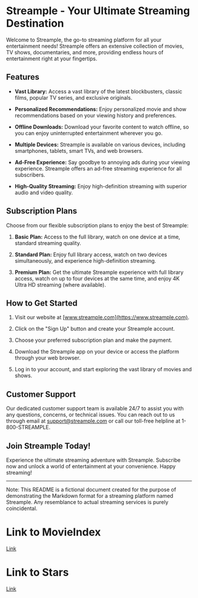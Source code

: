 # Streample - Your Ultimate Streaming Destination

Welcome to Streample, the go-to streaming platform for all your entertainment needs! Streample offers an extensive collection of movies, TV shows, documentaries, and more, providing endless hours of entertainment right at your fingertips.

## Features

- **Vast Library:** Access a vast library of the latest blockbusters, classic films, popular TV series, and exclusive originals.

- **Personalized Recommendations:** Enjoy personalized movie and show recommendations based on your viewing history and preferences.

- **Offline Downloads:** Download your favorite content to watch offline, so you can enjoy uninterrupted entertainment wherever you go.

- **Multiple Devices:** Streample is available on various devices, including smartphones, tablets, smart TVs, and web browsers.

- **Ad-Free Experience:** Say goodbye to annoying ads during your viewing experience. Streample offers an ad-free streaming experience for all subscribers.

- **High-Quality Streaming:** Enjoy high-definition streaming with superior audio and video quality.

## Subscription Plans

Choose from our flexible subscription plans to enjoy the best of Streample:

1. **Basic Plan:** Access to the full library, watch on one device at a time, standard streaming quality.

2. **Standard Plan:** Enjoy full library access, watch on two devices simultaneously, and experience high-definition streaming.

3. **Premium Plan:** Get the ultimate Streample experience with full library access, watch on up to four devices at the same time, and enjoy 4K Ultra HD streaming (where available).

## How to Get Started

1. Visit our website at [www.streample.com](https://www.streample.com).

2. Click on the "Sign Up" button and create your Streample account.

3. Choose your preferred subscription plan and make the payment.

4. Download the Streample app on your device or access the platform through your web browser.

5. Log in to your account, and start exploring the vast library of movies and shows.

## Customer Support

Our dedicated customer support team is available 24/7 to assist you with any questions, concerns, or technical issues. You can reach out to us through email at support@streample.com or call our toll-free helpline at 1-800-STREAMPLE.

## Join Streample Today!

Experience the ultimate streaming adventure with Streample. Subscribe now and unlock a world of entertainment at your convenience. Happy streaming!

---

Note: This README is a fictional document created for the purpose of demonstrating the Markdown format for a streaming platform named Streample. Any resemblance to actual streaming services is purely coincidental.

# Link to MovieIndex 
[Link](https://github.com/dezGusty/streample-2023/blob/main/MovieIndex.md)

# Link to Stars
[Link](https://github.com/dezGusty/streample-2023/blob/main/stars.md)
